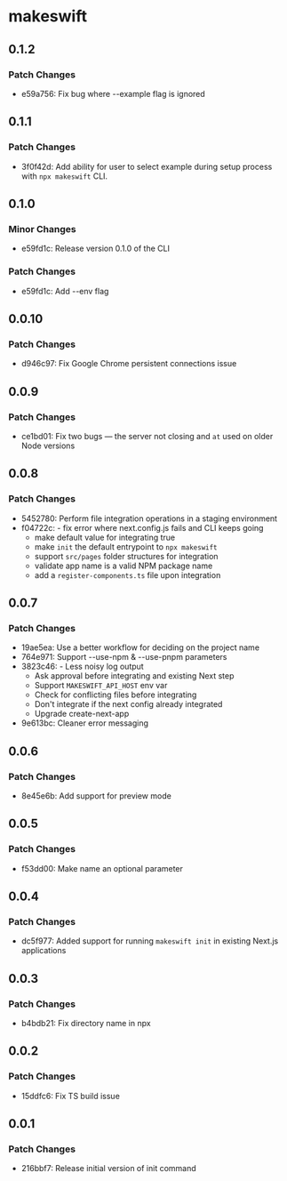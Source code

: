 # makeswift

## 0.1.2

### Patch Changes

- e59a756: Fix bug where --example flag is ignored

## 0.1.1

### Patch Changes

- 3f0f42d: Add ability for user to select example during setup process with `npx makeswift` CLI.

## 0.1.0

### Minor Changes

- e59fd1c: Release version 0.1.0 of the CLI

### Patch Changes

- e59fd1c: Add --env flag

## 0.0.10

### Patch Changes

- d946c97: Fix Google Chrome persistent connections issue

## 0.0.9

### Patch Changes

- ce1bd01: Fix two bugs — the server not closing and `at` used on older Node versions

## 0.0.8

### Patch Changes

- 5452780: Perform file integration operations in a staging environment
- f04722c: - fix error where next.config.js fails and CLI keeps going
  - make default value for integrating true
  - make `init` the default entrypoint to `npx makeswift`
  - support `src/pages` folder structures for integration
  - validate app name is a valid NPM package name
  - add a `register-components.ts` file upon integration

## 0.0.7

### Patch Changes

- 19ae5ea: Use a better workflow for deciding on the project name
- 764e971: Support --use-npm & --use-pnpm parameters
- 3823c46: - Less noisy log output
  - Ask approval before integrating and existing Next step
  - Support `MAKESWIFT_API_HOST` env var
  - Check for conflicting files before integrating
  - Don't integrate if the next config already integrated
  - Upgrade create-next-app
- 9e613bc: Cleaner error messaging

## 0.0.6

### Patch Changes

- 8e45e6b: Add support for preview mode

## 0.0.5

### Patch Changes

- f53dd00: Make name an optional parameter

## 0.0.4

### Patch Changes

- dc5f977: Added support for running `makeswift init` in existing Next.js applications

## 0.0.3

### Patch Changes

- b4bdb21: Fix directory name in npx

## 0.0.2

### Patch Changes

- 15ddfc6: Fix TS build issue

## 0.0.1

### Patch Changes

- 216bbf7: Release initial version of init command
